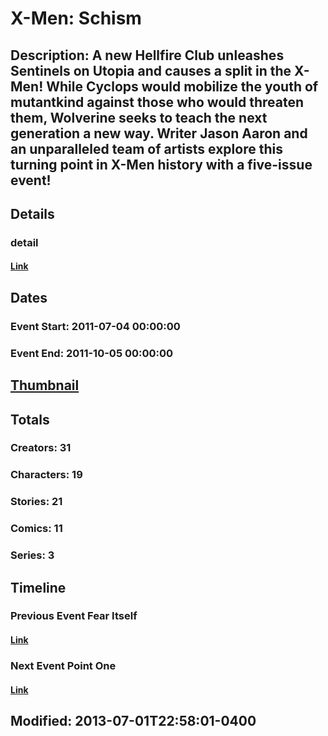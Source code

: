 # X-Men: Schism
## Description: A new Hellfire Club unleashes Sentinels on Utopia and causes a split in the X-Men! While Cyclops would mobilize the youth of mutantkind against those who would threaten them, Wolverine seeks to teach the next generation a new way. Writer Jason Aaron and an unparalleled team of artists explore this turning point in X-Men history with a five-issue event!
## Details
### detail
#### [Link](http://marvel.com/comics/events/306/x-men_schism?utm_campaign=apiRef&utm_source=225578a89fc76f3d20fbffda5d17a88d)
## Dates
### Event Start: 2011-07-04 00:00:00
### Event End: 2011-10-05 00:00:00
## [Thumbnail](http://i.annihil.us/u/prod/marvel/i/mg/3/03/5109a0811486f.jpg)
## Totals
### Creators: 31
### Characters: 19
### Stories: 21
### Comics: 11
### Series: 3
## Timeline
### Previous Event Fear Itself
#### [Link](http://gateway.marvel.com/v1/public/events/302)
### Next Event Point One
#### [Link](http://gateway.marvel.com/v1/public/events/304)
## Modified: 2013-07-01T22:58:01-0400